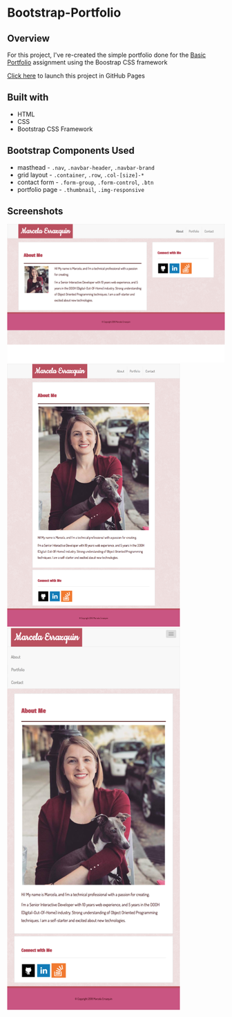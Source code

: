 # Bootstrap-Portfolio

## Overview
For this project, I've re-created the simple portfolio done for the [Basic Portfolio](http://github.com/merrazquin/Basic_Portfolio) assignment using the Boostrap CSS framework

[Click here](http://merrazquin.github.io/Bootstrap-Portfolio) to launch this project in GitHub Pages

## Built with
* HTML
* CSS
* Bootstrap CSS Framework

## Bootstrap Components Used
* masthead - `.nav`, `.navbar-header`, `.navbar-brand`
* grid layout - `.container`, `.row`, `.col-[size]-*`
* contact form - `.form-group`, `.form-control`, `.btn`
* portfolio page - `.thumbnail`, `.img-responsive`

## Screenshots
<img alt="large view" src="readme-images/desktop.png" />
<img alt="medium view" src="readme-images/small.png" width="400px" /> <img alt="medium view" src="readme-images/smallest.png" width="400px" />
